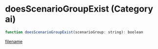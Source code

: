# doesScenarioGroupExist (Category ai)

```js
function doesScenarioGroupExist(scenarioGroup: string): boolean
```

[filename](doesScenarioGroupExist_m.md ':include')